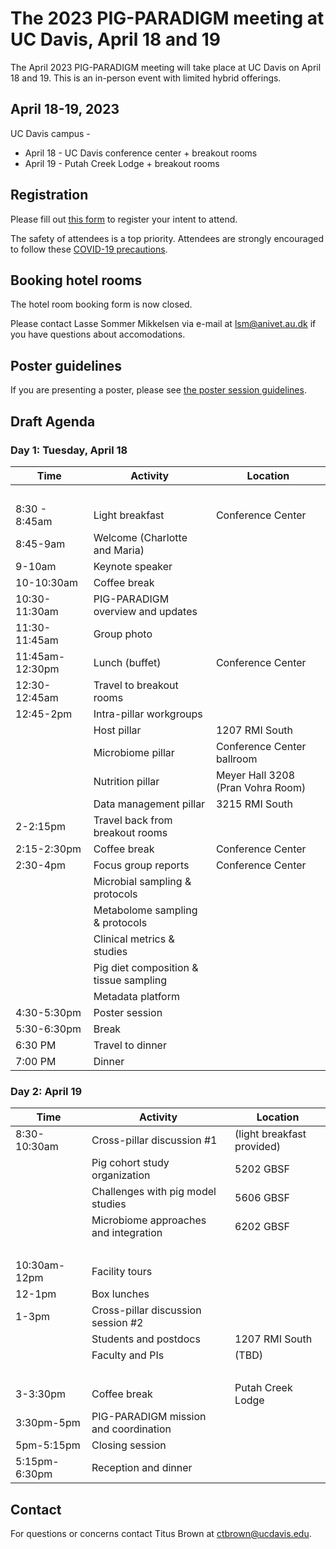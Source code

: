 # The 2023 PIG-PARADIGM meeting at UC Davis, April 18 and 19

The April 2023 PIG-PARADIGM meeting will take place at UC Davis on April 18
and 19. This is an in-person event with limited hybrid offerings.

## April 18-19, 2023

UC Davis campus -

* April 18 - UC Davis conference center + breakout rooms
* April 19 - Putah Creek Lodge + breakout rooms

<!-- Registration and hotel booking deadlines: March 17th, 2023. -->



## Registration

Please fill out [this form](https://docs.google.com/forms/d/e/1FAIpQLSfWi7Z-MoVNphu344XKKvnLeGmVB5CSSEcBLTg7r-kizOUW0g/viewform) to register your intent to attend. 

The safety of attendees is a top priority. Attendees are strongly encouraged to follow these [COVID-19 precautions](COVID.md).

## Booking hotel rooms

<!-- If you need accomodation, please fill out
[this form](https://forms.office.com/pages/responsepage.aspx?id=Nh39Ycv-yke319DfA3ChmPqFaXojYFROrkQ9yRo8Bc9UNzJPN0RFMDZPSTNJTE9aTEpOVzdZS1NXSy4u)
by midnight on March 17th. We plan to book all hotel rooms centrally. -->

The hotel room booking form is now closed.

Please contact Lasse Sommer Mikkelsen via e-mail at [lsm@anivet.au.dk](mailto:lsm@anivet.au.dk) if you have questions about accomodations.

## Poster guidelines

If you are presenting a poster, please see [the poster session guidelines](poster-guidelines.pdf).

## Draft Agenda 

### Day 1: Tuesday, April 18

Time | Activity | Location
-- | -- | --
  |   |  
8:30 - 8:45am | Light breakfast | Conference Center
8:45-9am | Welcome (Charlotte and Maria) |  
9-10am | Keynote speaker |  
10-10:30am | Coffee break |  
10:30-11:30am | PIG-PARADIGM overview and updates |  
11:30-11:45am | Group photo |  
11:45am-12:30pm | Lunch (buffet) | Conference Center
12:30-12:45am | Travel to breakout rooms |  
12:45-2pm | Intra-pillar workgroups |  
  | Host pillar | 1207 RMI South
  | Microbiome pillar | Conference Center ballroom
  | Nutrition pillar | Meyer Hall 3208 (Pran Vohra Room)
  | Data management pillar | 3215 RMI South
2-2:15pm | Travel back from breakout rooms |  
2:15-2:30pm | Coffee break | Conference Center
2:30-4pm | Focus group reports | Conference Center 
  | Microbial sampling & protocols |  
  | Metabolome sampling & protocols |  
  | Clinical metrics & studies |  
  | Pig diet composition & tissue sampling |  
  | Metadata platform |  
4:30-5:30pm | Poster session |  
5:30-6:30pm | Break |  
6:30 PM | Travel to dinner |  
7:00 PM | Dinner |  

### Day 2: April 19

Time | Activity | Location
-- | -- | --
8:30-10:30am | Cross-pillar discussion #1 | (light breakfast provided)
  | Pig cohort study organization | 5202 GBSF
  | Challenges with pig model studies | 5606 GBSF
  | Microbiome approaches and integration | 6202 GBSF
  |   |  
10:30am-12pm | Facility tours |  
12-1pm | Box lunches |  
1-3pm | Cross-pillar discussion session #2 |  
  | Students and postdocs | 1207 RMI South
  | Faculty and PIs | (TBD)
  |   |  
3-3:30pm | Coffee break | Putah Creek Lodge
3:30pm-5pm | PIG-PARADIGM mission and coordination |  
5pm-5:15pm | Closing session |  
5:15pm-6:30pm | Reception and dinner |  

## Contact

For questions or concerns contact Titus Brown at
[ctbrown@ucdavis.edu](mailto:ctbrown@ucdavis.edu).

